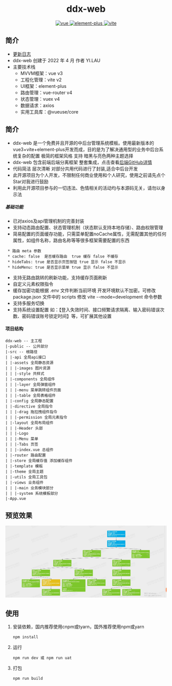 <h1 align="center">ddx-web</h1>
<p align="center">
    <a href="https://github.com/vuejs/vue-next">
        <img src="https://img.shields.io/badge/vue3-3.0.5-brightgreen.svg" alt="vue">
    </a>
    <a href="https://github.com/element-plus/element-plus">
        <img src="https://img.shields.io/badge/elementPlus-1.0.2beta.42-brightgreen.svg" alt="element-plus">
    </a>
    <a href="https://github.com/vitejs/vite">
        <img src="https://img.shields.io/badge/vite-2.2.3-brightgreen.svg" alt="vite">
    </a>
</p>

### 

## 简介

- [更新日志](./VERSION.md)
- ddx-web 创建于 2022 年 4 月 作者 YI.LAU 
- 主要技术栈
   - MVVM框架：vue v3
   - 工程化管理：vite v2
   - UI框架：element-plus
   - 路由管理：vue-router v4
   - 状态管理：vuex v4
   - 数据请求：axios
   - 实用工具库：@vueuse/core

## 简介
- ddx-web 是一个免费并且开源的中后台管理系统模板。使用最新版本的vue3+vite+element-plus开发而成，目的是为了解决通用型的业务中后台系统复杂的配置 极简的框架风格 支持 暗黑与亮色两种主题选择
- ddx-web 包含前端后端分离框架 整套集成，点击查看[后端GitHub详情](https://github.com/LauYi-a/ddxs) 
- 代码简洁 层次清晰 对部分共用代码进行了封装,适合中后台开发
- 此开源项目为个人开发，不限制任何商业使用和个人研究，使用之前请先点个Star对我进行鼓励
- 利用此开源项目参与的一切违法、色情相关的活动均与本源码无关，请勿以身示法

##### 基础功能
- 已对axios及api管理机制的完善封装
- 支持动态路由配置、状态管理机制（状态默认支持本地存储）、路由权限管理
- 简易配置的页面缓存功能，只需菜单配置noCache属性，无需配置其他的任何属性，如组件名称，路由名称等等很多框架需要配置的东西
```
 * 路由 meta 参数
 * cache: false  是否缓存路由  true 缓存 false 不缓存
 * hideTabs: true 是否显示页签按钮 true 显示 false 不显示
 * hideMenu: true 是否显示菜单 true 显示 false 不显示
```
- 支持无路由跳转的刷新功能，支持缓存页面刷新
- 自定义元素权限指令
- 缓存加密功能根据 .env 文件判断当前环境 开发环境默认不加密。可修改 package.json 文件中的 scripts 修改 vite --mode=development 命令参数
- 支持多服务切换
- 支持系统设置配置 如：【登入失效时间、接口频繁请求隔离、输入密码错误次数、密码错误账号锁定时间】等，可扩展其他设置
#### 项目结构
```
ddx-web -- 主工程
|-public -- 公共部分
|-src -- 根路径
| |-api 全局api接口
| |-assets 全局静态资源
| | |-images 图片资源
| | |-style 共样式
| |-components 全局组件
| | |-layer 全局弹窗组件
| | |-menu 菜单跳转组件页面
| | |-table 全局表格组件
| |-config 全局静态配置
| |-directive 全局指令
| | |-drag 拖拉拽组件指令
| | |-permission 全局元素指令
| |-layout 全局布局组件
| | |-Header 头部
| | |-Logo 
| | |-Menu 菜单
| | |-Tabs 页签
| | |-index.vue 总组件
| |-router 路由配置
| |-store 全局缓存值 添加缓存组件
| |-template 模板
| |-theme 全局主题
| |-utils 全局工具包
| |-views 业务组件
| | |-main 业务模块部分
| | |-system 系统模板部分
|-App.vue
```
## 预览效果

![image](https://github.com/LauYi-a/ddx-wiki/blob/master/images/20220809-104925.jpg)


## 使用
   

1. 安装依赖，国内推荐使用cnpm或tyarn，国外推荐使用npm或yarn

   ```
   npm install
   ```

2. 运行

   ```
   npm run dev 或 npm run uat
   ```

3. 打包

   ```
   npm run build
   ```
   

